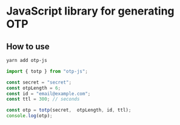 # JavaScript library for generating OTP

## How to use

```bash
yarn add otp-js
```

```typescript
import { totp } from "otp-js";

const secret = "secret";
const otpLength = 6;
const id = "email@example.com";
const ttl = 300; // seconds

const otp = totp(secret,  otpLength, id, ttl);
console.log(otp);
```